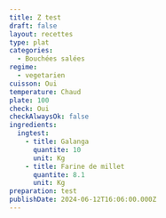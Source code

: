 ```yaml
---
title: Z test
draft: false
layout: recettes
type: plat
categories:
  - Bouchées salées
regime:
  - vegetarien
cuisson: Oui
temperature: Chaud
plate: 100
check: Oui
checkAlwaysOk: false
ingredients:
  ingtest:
    - title: Galanga
      quantite: 10
      unit: Kg
    - title: Farine de millet
      quantite: 8.1
      unit: Kg
preparation: test
publishDate: 2024-06-12T16:06:00.000Z
---
```


